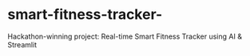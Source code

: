 # smart-fitness-tracker-
Hackathon-winning project: Real-time Smart Fitness Tracker using AI &amp; Streamlit
